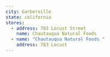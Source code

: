 ```yaml
---
city: Garberville
state: california
stores:
  - address: 783 Locust Street
    name: Chautauqua Natural Foods
  - name: "Chautauqua Natural Foods "
    address: 783 Locust
---
```

